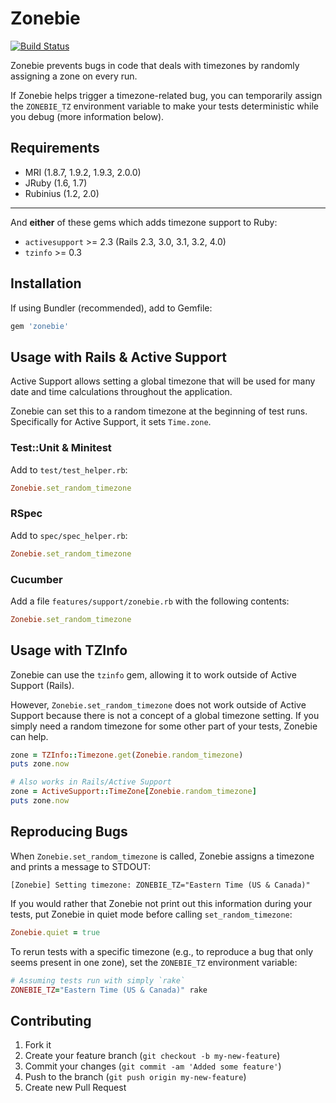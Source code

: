 # Zonebie

[![Build Status](https://secure.travis-ci.org/alindeman/zonebie.png)](http://travis-ci.org/alindeman/zonebie)

Zonebie prevents bugs in code that deals with timezones by randomly assigning a
zone on every run.

If Zonebie helps trigger a timezone-related bug, you can temporarily assign the
`ZONEBIE_TZ` environment variable to make your tests deterministic while you
debug (more information below).

## Requirements

* MRI (1.8.7, 1.9.2, 1.9.3, 2.0.0)
* JRuby (1.6, 1.7)
* Rubinius (1.2, 2.0)

***

And **either** of these gems which adds timezone support to Ruby:

* `activesupport` >= 2.3 (Rails 2.3, 3.0, 3.1, 3.2, 4.0)
* `tzinfo` >= 0.3

## Installation

If using Bundler (recommended), add to Gemfile:

````ruby
gem 'zonebie'
````

## Usage with Rails & Active Support

Active Support allows setting a global timezone that will be used for many date
and time calculations throughout the application.

Zonebie can set this to a random timezone at the beginning of test runs.
Specifically for Active Support, it sets `Time.zone`.

### Test::Unit & Minitest

Add to `test/test_helper.rb`:

```ruby
Zonebie.set_random_timezone
```

### RSpec

Add to `spec/spec_helper.rb`:

```ruby
Zonebie.set_random_timezone
```

### Cucumber

Add a file `features/support/zonebie.rb` with the following contents:

```ruby
Zonebie.set_random_timezone
```

## Usage with TZInfo

Zonebie can use the `tzinfo` gem, allowing it to work outside of Active Support
(Rails).

However, `Zonebie.set_random_timezone` does not work outside of Active Support
because there is not a concept of a global timezone setting. If you simply need
a random timezone for some other part of your tests, Zonebie can help.

```ruby
zone = TZInfo::Timezone.get(Zonebie.random_timezone)
puts zone.now

# Also works in Rails/Active Support
zone = ActiveSupport::TimeZone[Zonebie.random_timezone]
puts zone.now
```

## Reproducing Bugs

When `Zonebie.set_random_timezone` is called, Zonebie assigns a timezone and
prints a message to STDOUT:

```
[Zonebie] Setting timezone: ZONEBIE_TZ="Eastern Time (US & Canada)"
```

If you would rather that Zonebie not print out this information during your
tests, put Zonebie in quiet mode before calling `set_random_timezone`:

```ruby
Zonebie.quiet = true
```

To rerun tests with a specific timezone (e.g., to reproduce a bug that only
seems present in one zone), set the `ZONEBIE_TZ` environment variable:

```ruby
# Assuming tests run with simply `rake`
ZONEBIE_TZ="Eastern Time (US & Canada)" rake
```

## Contributing

1. Fork it
2. Create your feature branch (`git checkout -b my-new-feature`)
3. Commit your changes (`git commit -am 'Added some feature'`)
4. Push to the branch (`git push origin my-new-feature`)
5. Create new Pull Request
